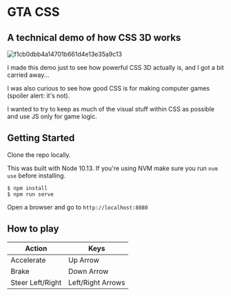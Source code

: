 # GTA CSS
## A technical demo of how CSS 3D works

![f1cb0dbb4a14701b661d4e13e35a9c13](https://user-images.githubusercontent.com/1726083/112042026-f6378900-8b3e-11eb-84a4-e4a92f86678e.jpg)


I made this demo just to see how powerful CSS 3D actually is, and I got a bit carried away...

I was also curious to see how good CSS is for making computer games (spoiler alert: it's not).

I wanted to try to keep as much of the visual stuff within CSS as possible and use JS only for game logic.

## Getting Started

Clone the repo locally.

This was built with Node 10.13. If you're using NVM make sure you run `nvm use` before installing.

```shell
$ npm install
$ npm run serve
``` 

Open a browser and go to `http://localhost:8080`

## How to play

| Action           | Keys              |
| ---------------- | ----------------- |
| Accelerate       | Up Arrow          |
| Brake            | Down Arrow        |
| Steer Left/Right | Left/Right Arrows |

